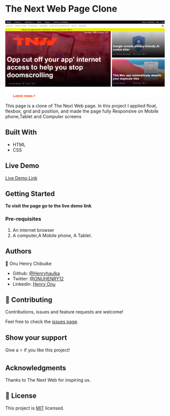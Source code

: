 
# The Next Web Page Clone

![screenshot](img/TNW.png)


This page is a clone of The Next Web page. In this project I applied float,
 flexbox, grid and position, and made the page fully Responsive on Mobile phone,Tablet and Computer screens

## Built With

- HTML
- CSS

## Live Demo

[Live Demo Link](https://henryhaulka.github.io/The_Next_web_page/)


## Getting Started

**To visit the page go to the live demo link**

### Pre-requisites

1. An internet browser
2. A computer,A Mobile phone, A Tablet.


## Authors

👤 Onu Henry Chibuike

- Github: [@Henryhaulka](https://github.com/Henryhaulka)
- Twitter: [@ONUHENRY12](https://twitter.com/ONUHENRY12)
- Linkedin: [Henry Onu](https://www.linkedin.com/in/henry-onu-9a15b11b6/)

## 🤝 Contributing

Contributions, issues and feature requests are welcome!

Feel free to check the [issues page](https://github.com/Henryhaulka/The_Next_web_page/issues).

## Show your support

Give a ⭐️ if you like this project!

## Acknowledgments

Thanks to The Next Web for inspiring us.

## 📝 License

This project is [MIT](lic.url) licensed.

